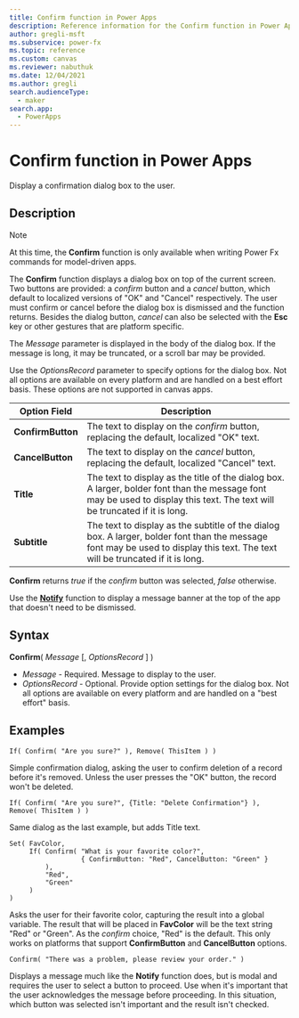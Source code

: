 ```yaml
---
title: Confirm function in Power Apps
description: Reference information for the Confirm function in Power Apps.
author: gregli-msft
ms.subservice: power-fx
ms.topic: reference
ms.custom: canvas
ms.reviewer: nabuthuk
ms.date: 12/04/2021
ms.author: gregli
search.audienceType: 
  - maker
search.app: 
  - PowerApps
---
```

# Confirm function in Power Apps

Display a confirmation dialog box to the user.

## Description

> [!NOTE]
> At this time, the **Confirm** function is only available when writing Power Fx commands for model-driven apps.

The **Confirm** function displays a dialog box on top of the current screen. Two buttons are provided: a *confirm* button and a *cancel* button, which default to localized versions of "OK" and "Cancel" respectively. The user must confirm or cancel before the dialog box is dismissed and the function returns. Besides the dialog button, *cancel* can also be selected with the **Esc** key or other gestures that are platform specific.

The *Message* parameter is displayed in the body of the dialog box. If the message is long, it may be truncated, or a scroll bar may be provided.

Use the *OptionsRecord* parameter to specify options for the dialog box. Not all options are available on every platform and are handled on a best effort basis. These options are not supported in canvas apps.

| Option Field | Description |
|--------------|-------------|
| **ConfirmButton** | The text to display on the *confirm* button, replacing the default, localized "OK" text. |
| **CancelButton** | The text to display on the *cancel* button, replacing the default, localized "Cancel" text.  |
| **Title** | The text to display as the title of the dialog box.  A larger, bolder font than the message font may be used to display this text.  The text will be truncated if it is long. |
| **Subtitle** | The text to display as the subtitle of the dialog box.  A larger, bolder font than the message font may be used to display this text.  The text will be truncated if it is long. |

**Confirm** returns *true* if the *confirm* button was selected, *false* otherwise. 

Use the [**Notify**](function-showerror.md) function to display a message banner at the top of the app that doesn't need to be dismissed.

## Syntax

**Confirm**( *Message* [, *OptionsRecord* ] )

- *Message* - Required. Message to display to the user.
- *OptionsRecord* - Optional.  Provide option settings for the dialog box.  Not all options are available on every platform and are handled on a "best effort" basis.  

## Examples

```powerapps-dot
If( Confirm( "Are you sure?" ), Remove( ThisItem ) )
```

Simple confirmation dialog, asking the user to confirm deletion of a record before it's removed.  Unless the user presses the "OK" button, the record won't be deleted.

```powerapps-dot
If( Confirm( "Are you sure?", {Title: "Delete Confirmation"} ), Remove( ThisItem ) )
```

Same dialog as the last example, but adds Title text. 

```powerapps-dot
Set( FavColor, 
     If( Confirm( "What is your favorite color?", 
                  { ConfirmButton: "Red", CancelButton: "Green" } 
         ), 
         "Red", 
         "Green" 
     ) 
)
```

Asks the user for their favorite color, capturing the result into a global variable.  The result that will be placed in **FavColor** will be the text string "Red" or "Green".  As the *confirm* choice, "Red" is the default.  This only works on platforms that support **ConfirmButton** and **CancelButton** options.

```powerapps-dot
Confirm( "There was a problem, please review your order." )
```

Displays a message much like the **Notify** function does, but is modal and requires the user to select a button to proceed.  Use when it's important that the user acknowledges the message before proceeding.  In this situation, which button was selected isn't important and the result isn't checked.
